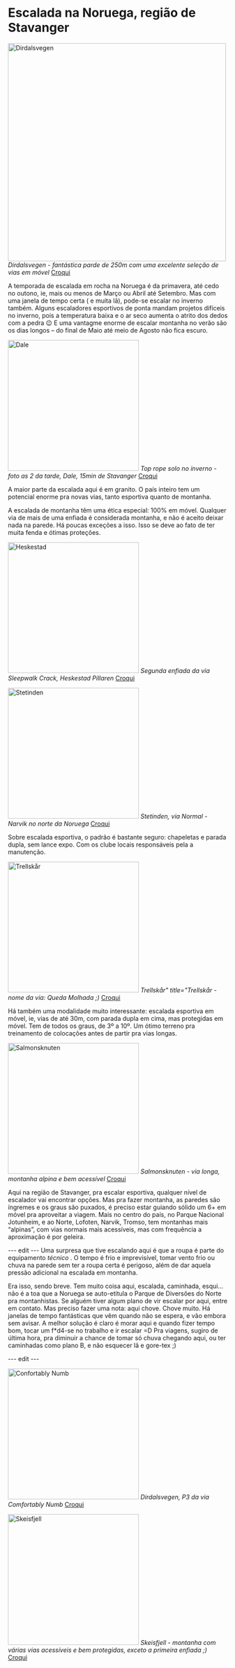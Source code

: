 # Escalada na Noruega, região de Stavanger

<p>
    <img src="Dirdalsvegen.jpg" alt="Dirdalsvegen" title="Dirdalsvegen - fantástica parde de 250m com uma excelente seleção de vias em móvel" width="500"/>
    <em>Dirdalsvegen - fantástica parde de 250m com uma excelente seleção de vias em móvel</em>
    <a href=https://brattelinjer.no/sector/3160 target="_blank">Croqui</a>
</p>


A temporada de escalada em rocha na Noruega é da primavera, até cedo no outono, ie, mais ou menos de Março ou Abril até Setembro. Mas com uma janela de tempo certa ( e muita lã), pode-se escalar no inverno também. Alguns escaladores esportivos de ponta mandam projetos difíceis no inverno, pois a temperatura baixa e o ar seco aumenta o atrito dos dedos com a pedra 😉 E uma vantagme enorme de escalar montanha no verão são os dias longos – do final de Maio até meio de Agosto não fica escuro.

<p>
<img src="Dale.JPG" alt="Dale" title="Top rope solo no inverno - foto as 2 da tarde, Dale, Stavanger" width="300"/>
<em>Top rope solo no inverno - foto as 2 da tarde, Dale, 15min de Stavanger</em>
    <a href=https://brattelinjer.no/sector/2862/20259 target="_blank">Croqui</a>
</p>

A maior parte da escalada aqui é em granito. O país inteiro tem um potencial enorme pra novas vias, tanto esportiva quanto de montanha.


A escalada de montanha têm uma ética especial: 100% em móvel. Qualquer via de mais de uma enfiada é considerada montanha, e não é aceito deixar nada na parede. Há poucas exceções a isso. Isso se deve ao fato de ter muita fenda e ótimas proteções. 

<p>
<img src="Heskestad Pillaren - Sleepwalk Crack.jpg" alt="Heskestad" title="Segunda enfiada da via Sleepwalk Crack, Heskestad Pillaren" width="300"/>
<em>Segunda enfiada da via Sleepwalk Crack, Heskestad Pillaren</em>
    <a href=https://brattelinjer.no/problem/14610 target="_blank">Croqui</a>
</p>

<p>
<img src="Stetinden.jpg" alt="Stetinden" title="Stetinden" width="300"/>
<em>Stetinden, via Normal - Narvik no norte da Noruega</em>
    <a href=http://www.stetind.nu/uploads/6/1/8/8/6188415/stetind_sydpillaren.pdf target="_blank">Croqui</a>
</p>


Sobre escalada esportiva, o padrão é bastante seguro: chapeletas e parada dupla, sem lance expo. Com os clube locais responsáveis pela a manutenção. 

<p>
<img src="Trellskår - Vått fall.jpg" alt="Trellskår" title="Trellskår - nome da via: Queda Molhada ;)" width="300"/>
<em>Trellskår" title="Trellskår - nome da via: Queda Molhada ;)</em>
    <a href=https://brattelinjer.no/problem/5725 target="_blank">Croqui</a>
</p>


Há também uma modalidade muito interessante: escalada esportiva em móvel, ie, vias de até 30m, com parada dupla em cima, mas protegidas em móvel. Tem de todos os graus, de 3º a 10º. Um ótimo terreno pra treinamento de colocações antes de partir pra vias longas.

<p>
<img src="Salmonsknuten.JPG" alt="Salmonsknuten" title="Salmonsknuten - via longa, alpina e bem acessível" width="300"/>
<em>Salmonsknuten - via longa, montanha alpina e bem acessível</em>
    <a href=https://brattelinjer.no/problem/11482 target="_blank">Croqui</a>
</p>


Aqui na região de Stavanger, pra escalar esportiva, qualquer nível de escalador vai encontrar opções. Mas pra fazer montanha, as paredes são íngremes e os graus são puxados, é preciso estar guiando sólido um 6+ em móvel pra aproveitar a viagem. Mais no centro do país, no Parque Nacional Jotunheim, e ao Norte, Lofoten, Narvik, Tromso, tem montanhas mais “alpinas”, com vias normais mais acessíveis, mas com frequência a aproximação é por geleira. 

--- edit ---
Uma surpresa que tive escalando aqui é que a roupa é parte do equipamento *técnico* . O tempo é frio e imprevisível, tomar vento frio ou chuva na parede sem ter a roupa certa é perigoso, além de dar aquela pressão adicional na escalada em montanha. 

Era isso, sendo breve. Tem muito coisa aqui, escalada, caminhada, esqui... não é a toa que a Noruega se auto-etitula o Parque de Diversões do Norte pra montanhistas. Se alguém tiver algum plano de vir escalar por aqui, entre em contato. Mas preciso fazer uma nota: aqui chove. Chove muito. Há janelas de tempo fantásticas que vêm quando não se espera, e vão embora sem avisar. A melhor solução é claro é morar aqui e quando fizer tempo bom, tocar um f*d4-se no trabalho e ir escalar =D Pra viagens, sugiro de última hora, pra diminuir a chance de tomar só chuva chegando aqui, ou ter caminhadas como plano B, e não esquecer lã e gore-tex ;) 

--- edit ---

<p>
<img src="Dirdalsvegen - Confortably Numb.JPG" alt="Confortably Numb" title="Dirdalsvegen, P3 da via Confortably Numb" width="300"/>
<em>Dirdalsvegen, P3 da via Comfortably Numb</em>
    <a href=https://brattelinjer.no/problem/6682 target="_blank">Croqui</a>
</p>

<p>
<img src="Skeisfjell.JPG" alt="Skeisfjell" title="Skeisfjell" width="300"/>
<em>Skeisfjell - montanha com várias vias acessíveis e bem protegidas, exceto a primeira enfiada ;)</em>
<a href=https://brattelinjer.no/problem/12153 target="_blank">Croqui</a>
</p>



